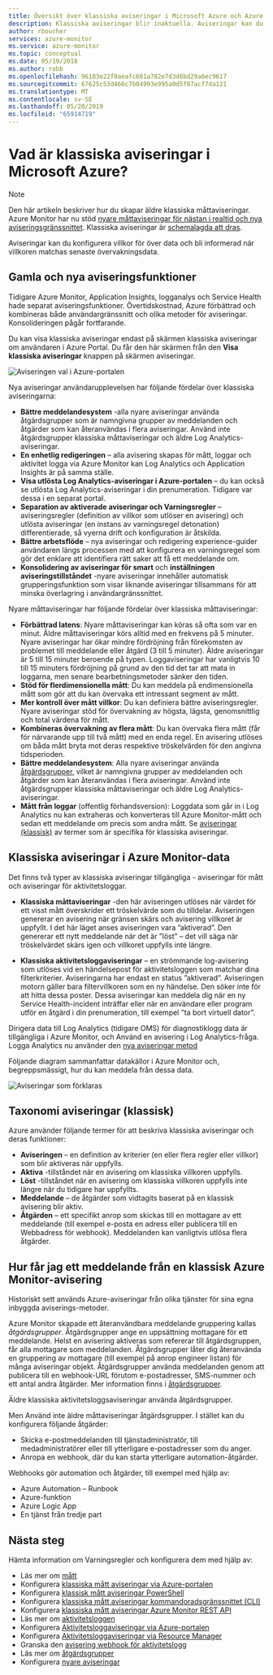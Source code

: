 ```yaml
---
title: Översikt över klassiska aviseringar i Microsoft Azure och Azure Monitor
description: Klassiska aviseringar blir inaktuella. Aviseringar kan du övervaka Azure Resursmått, evenemang eller loggar och meddelas när ett angivet villkor uppfylls.
author: rboucher
services: azure-monitor
ms.service: azure-monitor
ms.topic: conceptual
ms.date: 05/19/2018
ms.author: robb
ms.openlocfilehash: 96183e22f0aeafc681a782e7d3d8bd29a6ec9617
ms.sourcegitcommit: 67625c53d466c7b04993e995a0d5f87acf7da121
ms.translationtype: MT
ms.contentlocale: sv-SE
ms.lasthandoff: 05/20/2019
ms.locfileid: "65914719"
---
```

# <a name="what-are-classic-alerts-in-microsoft-azure"></a>Vad är klassiska aviseringar i Microsoft Azure?

> [!NOTE]
> Den här artikeln beskriver hur du skapar äldre klassiska måttaviseringar. Azure Monitor har nu stöd [nyare måttaviseringar för nästan i realtid och nya aviseringsgränssnittet](../../azure-monitor/platform/alerts-overview.md). Klassiska aviseringar är [schemalagda att dras](https://docs.microsoft.com/azure/azure-monitor/platform/monitoring-classic-retirement).  
>

Aviseringar kan du konfigurera villkor för över data och bli informerad när villkoren matchas senaste övervakningsdata.

## <a name="old-and-new-alerting-capabilities"></a>Gamla och nya aviseringsfunktioner

Tidigare Azure Monitor, Application Insights, logganalys och Service Health hade separat aviseringsfunktioner. Övertidskostnad, Azure förbättrad och kombineras både användargränssnitt och olika metoder för aviseringar. Konsolideringen pågår fortfarande.

Du kan visa klassiska aviseringar endast på skärmen klassiska aviseringar om användaren i Azure Portal. Du får den här skärmen från den **Visa klassiska aviseringar** knappen på skärmen aviseringar. 

 ![Aviseringen val i Azure-portalen](media/alerts-classic.overview/monitor-alert-screen2.png)

Nya aviseringar användarupplevelsen har följande fördelar över klassiska aviseringarna:
-   **Bättre meddelandesystem** -alla nyare aviseringar använda åtgärdsgrupper som är namngivna grupper av meddelanden och åtgärder som kan återanvändas i flera aviseringar. Använd inte åtgärdsgrupper klassiska måttaviseringar och äldre Log Analytics-aviseringar.
-   **En enhetlig redigeringen** – alla avisering skapas för mått, loggar och aktivitet logga via Azure Monitor kan Log Analytics och Application Insights är på samma ställe.
-   **Visa utlösta Log Analytics-aviseringar i Azure-portalen** – du kan också se utlösta Log Analytics-aviseringar i din prenumeration. Tidigare var dessa i en separat portal.
-   **Separation av aktiverade aviseringar och Varningsregler** – aviseringsregler (definition av villkor som utlöser en avisering) och utlösta aviseringar (en instans av varningsregel detonation) differentierade, så vyerna drift och konfiguration är åtskilda.
-   **Bättre arbetsflöde** – nya aviseringar och redigering experience-guider användaren längs processen med att konfigurera en varningsregel som gör det enklare att identifiera rätt saker att få ett meddelande om.
-   **Konsolidering av aviseringar för smart** och **inställningen aviseringstillståndet** -nyare aviseringar innehåller automatisk grupperingsfunktion som visar liknande aviseringar tillsammans för att minska överlagring i användargränssnittet. 

Nyare måttaviseringar har följande fördelar över klassiska måttaviseringar:
-   **Förbättrad latens**: Nyare måttaviseringar kan köras så ofta som var en minut. Äldre måttaviseringar körs alltid med en frekvens på 5 minuter. Nyare aviseringar har ökar mindre fördröjning från förekomsten av problemet till meddelande eller åtgärd (3 till 5 minuter). Äldre aviseringar är 5 till 15 minuter beroende på typen.  Loggaviseringar har vanligtvis 10 till 15 minuters fördröjning på grund av den tid det tar att mata in loggarna, men senare bearbetningsmetoder sänker den tiden. 
-   **Stöd för flerdimensionella mått**: Du kan meddela på endimensionella mått som gör att du kan övervaka ett intressant segment av mått.
-   **Mer kontroll över mått villkor**: Du kan definiera bättre aviseringsregler. Nyare aviseringar stöd för övervakning av högsta, lägsta, genomsnittlig och total värdena för mått.
-   **Kombineras övervakning av flera mått**: Du kan övervaka flera mått (får för närvarande upp till två mått) med en enda regel. En avisering utlöses om båda mått bryta mot deras respektive tröskelvärden för den angivna tidsperioden.
-   **Bättre meddelandesystem**: Alla nyare aviseringar använda [åtgärdsgrupper](../../azure-monitor/platform/action-groups.md), vilket är namngivna grupper av meddelanden och åtgärder som kan återanvändas i flera aviseringar.  Använd inte åtgärdsgrupper klassiska måttaviseringar och äldre Log Analytics-aviseringar. 
-   **Mått från loggar** (offentlig förhandsversion): Loggdata som går in i Log Analytics nu kan extraheras och konverteras till Azure Monitor-mått och sedan ett meddelande om precis som andra mått. Se [aviseringar (klassisk)](alerts-classic.overview.md) av termer som är specifika för klassiska aviseringar. 


## <a name="classic-alerts-on-azure-monitor-data"></a>Klassiska aviseringar i Azure Monitor-data
Det finns två typer av klassiska aviseringar tillgängliga - aviseringar för mått och aviseringar för aktivitetsloggar.

* **Klassiska måttaviseringar** -den här aviseringen utlöses när värdet för ett visst mått överskrider ett tröskelvärde som du tilldelar. Aviseringen genererar en avisering när gränsen skärs och avisering villkoret är uppfyllt. I det här läget anses aviseringen vara ”aktiverad”. Den genererar ett nytt meddelande när det är ”löst” – det vill säga när tröskelvärdet skärs igen och villkoret uppfylls inte längre.

* **Klassiska aktivitetsloggaviseringar** – en strömmande log-avisering som utlöses vid en händelsepost för aktivitetsloggen som matchar dina filterkriterier. Aviseringarna har endast en status ”aktiverad”. Aviseringen motorn gäller bara filtervillkoren som en ny händelse. Den söker inte för att hitta dessa poster. Dessa aviseringar kan meddela dig när en ny Service Health-incident inträffar eller när en användare eller program utför en åtgärd i din prenumeration, till exempel ”ta bort virtuell dator”.

Dirigera data till Log Analytics (tidigare OMS) för diagnostiklogg data är tillgängliga i Azure Monitor, och Använd en avisering i Log Analytics-fråga. Logga Analytics nu använder den [nya aviseringar metod](../../azure-monitor/platform/alerts-overview.md) 

Följande diagram sammanfattar datakällor i Azure Monitor och, begreppsmässigt, hur du kan meddela från dessa data.

![Aviseringar som förklaras](media/alerts-classic.overview/Alerts_Overview_Resource_v5.png)

## <a name="taxonomy-of-alerts-classic"></a>Taxonomi aviseringar (klassisk)
Azure använder följande termer för att beskriva klassiska aviseringar och deras funktioner:
* **Aviseringen** – en definition av kriterier (en eller flera regler eller villkor) som blir aktiveras när uppfylls.
* **Aktiva** -tillståndet när en avisering om klassiska villkoren uppfylls.
* **Löst** -tillståndet när en avisering om klassiska villkoren uppfylls inte längre när du tidigare har uppfyllts.
* **Meddelande** – de åtgärder som vidtagits baserat på en klassisk avisering blir aktiv.
* **Åtgärden** – ett specifikt anrop som skickas till en mottagare av ett meddelande (till exempel e-posta en adress eller publicera till en Webbadress för webhook). Meddelanden kan vanligtvis utlösa flera åtgärder.

## <a name="how-do-i-receive-a-notification-from-an-azure-monitor-classic-alert"></a>Hur får jag ett meddelande från en klassisk Azure Monitor-avisering
Historiskt sett används Azure-aviseringar från olika tjänster för sina egna inbyggda aviserings-metoder. 

Azure Monitor skapade ett återanvändbara meddelande gruppering kallas *åtgärdsgrupper*. Åtgärdsgrupper ange en uppsättning mottagare för ett meddelande. Helst en avisering aktiveras som refererar till åtgärdsgruppen, får alla mottagare som meddelanden. Åtgärdsgrupper låter dig återanvända en gruppering av mottagare (till exempel på anrop engineer listan) för många aviseringar objekt. Åtgärdsgrupper använda meddelanden genom att publicera till en webhook-URL förutom e-postadresser, SMS-nummer och ett antal andra åtgärder.  Mer information finns i [åtgärdsgrupper](../../azure-monitor/platform/action-groups.md). 

Äldre klassiska aktivitetsloggsaviseringar använda åtgärdsgrupper.

Men Använd inte äldre måttaviseringar åtgärdsgrupper. I stället kan du konfigurera följande åtgärder: 
- Skicka e-postmeddelanden till tjänstadministratör, till medadministratörer eller till ytterligare e-postadresser som du anger.
- Anropa en webhook, där du kan starta ytterligare automation-åtgärder.

Webhooks gör automation och åtgärder, till exempel med hjälp av:
- Azure Automation – Runbook
- Azure-funktion
- Azure Logic App
- En tjänst från tredje part

## <a name="next-steps"></a>Nästa steg
Hämta information om Varningsregler och konfigurera dem med hjälp av:

* Läs mer om [mått](data-platform.md)
* Konfigurera [klassiska mått aviseringar via Azure-portalen](alerts-classic-portal.md)
* Konfigurera [klassisk mått aviseringar PowerShell](alerts-classic-portal.md)
* Konfigurera [klassiska mått aviseringar kommandoradsgränssnittet (CLI)](alerts-classic-portal.md)
* Konfigurera [klassiska mått aviseringar Azure Monitor REST API](https://msdn.microsoft.com/library/azure/dn931945.aspx)
* Läs mer om [aktivitetsloggen](activity-logs-overview.md)
* Konfigurera [Aktivitetsloggaviseringar via Azure-portalen](activity-log-alerts.md)
* Konfigurera [Aktivitetsloggaviseringar via Resource Manager](alerts-activity-log.md)
* Granska den [avisering webhook för aktivitetslogg](activity-log-alerts-webhook.md)
* Läs mer om [åtgärdsgrupper](action-groups.md)
* Konfigurera [nyare aviseringar](alerts-metric.md)
